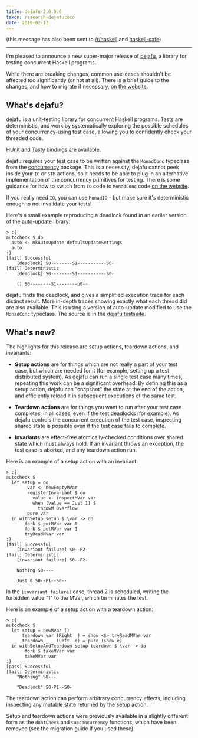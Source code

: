 ```yaml
---
title: dejafu-2.0.0.0
taxon: research-dejafucoco
date: 2019-02-12
---
```


(this message has also been sent to [/r/haskell][] and [haskell-cafe][])

[/r/haskell]: https://www.reddit.com/r/haskell/comments/aq09u5/ann_dejafu2000_a_library_for_unittesting/
[haskell-cafe]: https://mail.haskell.org/pipermail/haskell-cafe/2019-February/130694.html

---

I'm pleased to announce a new super-major release of [dejafu][1], a
library for testing concurrent Haskell programs.

While there are breaking changes, common use-cases shouldn't be
affected too significantly (or not at all).  There is a brief guide to
the changes, and how to migrate if necessary, [on the website][2].


What's dejafu?
--------------

dejafu is a unit-testing library for concurrent Haskell programs.
Tests are deterministic, and work by systematically exploring the
possible schedules of your concurrency-using test case, allowing you
to confidently check your threaded code.

[HUnit][3] and [Tasty][4] bindings are available.

dejafu requires your test case to be written against the `MonadConc`
typeclass from the [concurrency][5] package.  This is a necessity,
dejafu cannot peek inside your `IO` or `STM` actions, so it needs to
be able to plug in an alternative implementation of the concurrency
primitives for testing.  There is some guidance for how to switch from
`IO` code to `MonadConc` code [on the website][6].

If you really need `IO`, you can use `MonadIO` - but make sure it's
deterministic enough to not invalidate your tests!

Here's a small example reproducing a deadlock found in an earlier
version of the [auto-update][7] library:

```
> :{
autocheck $ do
  auto <- mkAutoUpdate defaultUpdateSettings
  auto
:}
[fail] Successful
    [deadlock] S0--------S1-----------S0-
[fail] Deterministic
    [deadlock] S0--------S1-----------S0-

    () S0--------S1--------p0--
```

dejafu finds the deadlock, and gives a simplified execution trace for
each distinct result.  More in-depth traces showing exactly what each
thread did are also available.  This is using a version of auto-update
modified to use the `MonadConc` typeclass.  The source is in the
[dejafu testsuite][8].


What's new?
-----------

The highlights for this release are setup actions, teardown actions,
and invariants:

- **Setup actions** are for things which are not really a part of your
  test case, but which are needed for it (for example, setting up a
  test distributed system).  As dejafu can run a single test case many
  times, repeating this work can be a significant overhead.  By
  defining this as a setup action, dejafu can "snapshot" the state at
  the end of the action, and efficiently reload it in subsequent
  executions of the same test.

- **Teardown actions** are for things you want to run after your test
  case completes, in all cases, even if the test deadlocks (for
  example).  As dejafu controls the concurrent execution of the test
  case, inspecting shared state is possible even if the test case
  fails to complete.

- **Invariants** are effect-free atomically-checked conditions over
  shared state which must always hold.  If an invariant throws an
  exception, the test case is aborted, and any teardown action run.

Here is an example of a setup action with an invariant:

```
> :{
autocheck $
  let setup = do
        var <- newEmptyMVar
        registerInvariant $ do
          value <- inspectMVar var
          when (value == Just 1) $
            throwM Overflow
        pure var
  in withSetup setup $ \var -> do
       fork $ putMVar var 0
       fork $ putMVar var 1
       tryReadMVar var
:}
[fail] Successful
    [invariant failure] S0--P2-
[fail] Deterministic
    [invariant failure] S0--P2-

    Nothing S0----

    Just 0 S0--P1--S0--
```

In the `[invariant failure]` case, thread 2 is scheduled, writing the
forbidden value "1" to the MVar, which terminates the test.

Here is an example of a setup action with a teardown action:

```
> :{
autocheck $
  let setup = newMVar ()
      teardown var (Right _) = show <$> tryReadMVar var
      teardown _   (Left  e) = pure (show e)
  in withSetupAndTeardown setup teardown $ \var -> do
       fork $ takeMVar var
       takeMVar var
:}
[pass] Successful
[fail] Deterministic
    "Nothing" S0---

    "Deadlock" S0-P1--S0-
```

The teardown action can perform arbitrary concurrency effects,
including inspecting any mutable state returned by the setup action.

Setup and teardown actions were previously available in a slightly
different form as the `dontCheck` and `subconcurrency` functions,
which have been removed (see the migration guide if you used these).

[1]: http://hackage.haskell.org/package/dejafu
[2]: https://dejafu.readthedocs.io/en/latest/migration_1x_2x.html
[3]: http://hackage.haskell.org/package/hunit-dejafu
[4]: http://hackage.haskell.org/package/tasty-dejafu
[5]: http://hackage.haskell.org/package/concurrency
[6]: https://dejafu.readthedocs.io/en/latest/typeclass.html
[7]: http://hackage.haskell.org/package/auto-update
[8]: https://github.com/barrucadu/dejafu/blob/master/dejafu-tests/lib/Examples/AutoUpdate.hs
